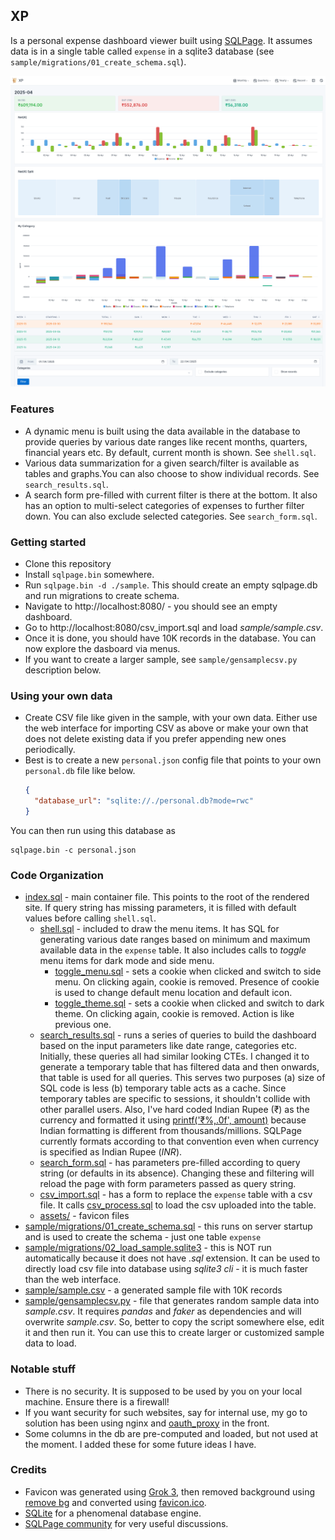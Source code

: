 ## XP

Is a personal expense dashboard viewer built using [SQLPage](https://sql-page.com/ "SQLPage"). It assumes data is in a single table called `expense` in a sqlite3 database (see `sample/migrations/01_create_schema.sql`).

![Screenshot](screenshot_light.png "Screenshot")

### Features

- A dynamic menu is built using the data available in the database to provide queries by various date ranges like recent months, quarters, financial years etc. By default, current month is shown. See `shell.sql`.
- Various data summarization for a given search/filter is available as tables and graphs.You can also choose to show individual records. See `search_results.sql`.
- A search form pre-filled with current filter is there at the bottom. It also has an option to multi-select categories of expenses to further filter down. You can also exclude selected categories. See `search_form.sql`.

### Getting started

- Clone this repository
- Install `sqlpage.bin` somewhere.
- Run `sqlpage.bin -d ./sample`. This should create an empty sqlpage.db and run migrations to create schema.
- Navigate to http://localhost:8080/ - you should see an empty dashboard.
- Go to http://localhost:8080/csv_import.sql and load _sample/sample.csv_.
- Once it is done, you should have 10K records in the database. You can now explore the dasboard via menus.
- If you want to create a larger sample, see `sample/gensamplecsv.py` description below. 

### Using your own data

- Create CSV file like given in the sample, with your own data. Either use the web interface for importing CSV as above or make your own that does not delete existing data if you prefer appending new ones periodically.
- Best is to create a new `personal.json` config file that points to your own `personal.db` file like below.
  ```json
  {
    "database_url": "sqlite://./personal.db?mode=rwc"
  }
  ```

You can then run using this database as

  ```shell
  sqlpage.bin -c personal.json
  ```

### Code Organization
- [index.sql](index.sql) - main container file. This points to the root of the rendered site. If query string has missing parameters, it is filled with default values before calling `shell.sql`.
  - [shell.sql](shell.sql) - included to draw the menu items. It has SQL for generating various date ranges based on minimum and maximum available data in the `expense` table. It also includes calls to _toggle_ menu items for dark mode and side menu.
    - [toggle_menu.sql](toggle_menu.sql) - sets a cookie when clicked and switch to side menu. On clicking again, cookie is removed. Presence of cookie is used to change default menu location and default icon.
    - [toggle_theme.sql](toggle_theme.sql) - sets a cookie when clicked and switch to dark theme. On clicking again, cookie is removed. Action is like previous one.
  - [search_results.sql](search_results.sql) - runs a series of queries to build the dashboard based on the input parameters like date range, categories etc. Initially, these queries all had similar looking CTEs. I changed it to generate a temporary table that has filtered data and then onwards, that table is used for all queries. This serves two purposes (a) size of SQL code is less (b) temporary table acts as a cache. Since temporary tables are specific to sessions, it shouldn't collide with other parallel users. Also, I've hard coded Indian Rupee (₹) as the currency and formatted it using [printf('₹%,.0f', amount)](https://github.com/vsbabu/xp/blob/fbde88d6a9f0166a0ddc0068b3eb8fd7db046d28/search_results.sql#L222) because Indian formatting is different from thousands/millions. SQLPage currently formats according to that convention even when currency is specified as Indian Rupee (_INR_).
  - [search_form.sql](search_form.sql) - has parameters pre-filled according to query string (or defaults in its absence). Changing these and filtering will reload the page with form parameters passed as query string.
  - [csv_import.sql](csv_import.sql) - has a form to replace the `expense` table with a csv file. It calls [csv_process.sql](csv_process.sql) to load the csv uploaded into the table.
  - [assets/](assets/) - favicon files
- [sample/migrations/01_create_schema.sql](sample/migrations/01_create_schema.sql) - this runs on server startup and is used to create the schema - just one table `expense`
- [sample/migrations/02_load_sample.sqlite3](sample/migrations/02_load_sample.sqlite3) - this is NOT run automatically because it does not have _.sql_ extension. It can be used to directly load csv file into database using _sqlite3 cli_ - it is much faster than the web interface.
- [sample/sample.csv](sample/sample.csv) - a generated sample file with 10K records
- [sample/gensamplecsv.py](sample/gensamplecsv.py) - file that generates random sample data into _sample.csv_. It requires _pandas_ and _faker_ as dependencies and will overwrite _sample.csv_. So, better to copy the script somewhere else, edit it and then run it. You can use this to create larger or customized sample data to load.

### Notable stuff

- There is no security. It is supposed to be used by you on your local machine. Ensure there is a firewall!
- If you want security for such websites, say for internal use, my go to solution has been using nginx and [oauth_proxy](https://github.com/oauth2-proxy/oauth2-proxy) in the front.
- Some columns in the db are pre-computed and loaded, but not used at the moment. I added these for some future  ideas I have.

### Credits

- Favicon was generated using [Grok 3](https://grok.com), then removed background using [remove bg](https://www.remove.bg/upload) and converted using [favicon.ico](https://favicon.io/).
- [SQLite](https://sqlite.org/) for a phenomenal database engine.
- [SQLPage community](https://github.com/sqlpage/SQLPage/discussions) for very useful discussions.

